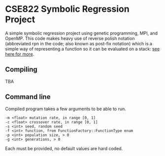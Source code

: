 # CSE822 Symbolic Regression Project

A simple symbolic regression project using genetic programming, MPI, and OpenMP. This code makes heavy use of reverse polish notation (abbreviated rpn in the code; also known as post-fix notation) which is a simple way of representing a function so it can be evaluated on a stack: [see here for more](https://en.wikipedia.org/wiki/Reverse_Polish_notation).

## Compiling

TBA

## Command line

Compiled program takes a few arguments to be able to run.

```
-m <float> mutation rate, in range [0, 1]
-c <float> crossover rate, in range [0, 1]
-s <int> seed, random seed
-f <int> function, from FunctionFactory::FunctionType enum
-p <int> population size, > 0
-g <int> generations, > 0
```

Each must be provided, no default values are hard coded.
